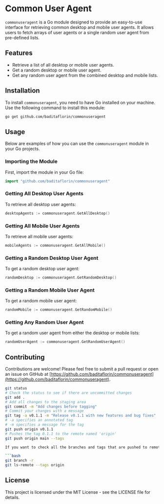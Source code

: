 # Common User Agent

`commonuseragent` is a Go module designed to provide an easy-to-use interface for retrieving common desktop and mobile user agents. It allows users to fetch arrays of user agents or a single random user agent from pre-defined lists.

## Features

- Retrieve a list of all desktop or mobile user agents.
- Get a random desktop or mobile user agent.
- Get any random user agent from the combined desktop and mobile lists.

## Installation

To install `commonuseragent`, you need to have Go installed on your machine. Use the following command to install this module:

```bash
go get github.com/baditaflorin/commonuseragent
```

## Usage

Below are examples of how you can use the `commonuseragent` module in your Go projects.

### Importing the Module

First, import the module in your Go file:

```go
import "github.com/baditaflorin/commonuseragent"
```

### Getting All Desktop User Agents

To retrieve all desktop user agents:

```go
desktopAgents := commonuseragent.GetAllDesktop()
```

### Getting All Mobile User Agents

To retrieve all mobile user agents:

```go
mobileAgents := commonuseragent.GetAllMobile()
```

### Getting a Random Desktop User Agent

To get a random desktop user agent:

```go
randomDesktop := commonuseragent.GetRandomDesktop()
```

### Getting a Random Mobile User Agent

To get a random mobile user agent:

```go
randomMobile := commonuseragent.GetRandomMobile()
```

### Getting Any Random User Agent

To get a random user agent from either the desktop or mobile lists:

```go
randomUserAgent := commonuseragent.GetRandomUserAgent()
```

## Contributing

Contributions are welcome! Please feel free to submit a pull request or open an issue on GitHub at [https://github.com/baditaflorin/commonuseragent](https://github.com/baditaflorin/commonuseragent).

```bash
git status
# Check the status to see if there are uncommitted changes
git add .
# Add all changes to the staging area
git commit -m "Add changes before tagging"
# Commit your changes with a message
git tag -a v0.1.1 -m "Release v0.1.1 with new features and bug fixes"
# -a specifies an annotated tag
# -m specifies a message for the tag
git push origin v0.1.1
# Pushes the tag 0.1.1 to the remote named 'origin'
git push origin main --tags

If you want to check all the branches and tags that are pushed to remote:

```bash
git branch -r
git ls-remote --tags origin
```

## License

This project is licensed under the MIT License - see the LICENSE file for details.
